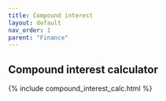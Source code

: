 ```yaml
---
title: Compound interest
layout: default
nav_order: 1
parent: "Finance"
---
```


## Compound interest calculator

{% include compound_interest_calc.html %}